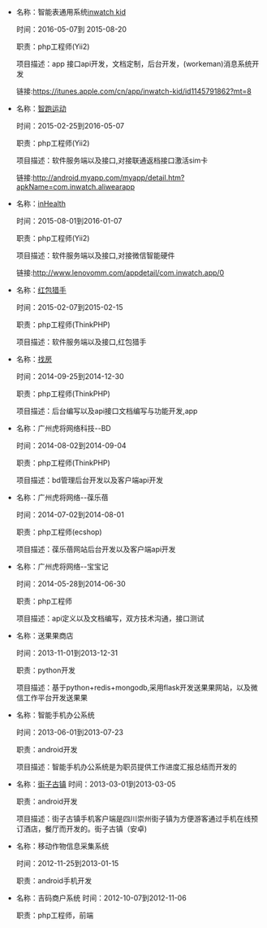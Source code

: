 *   名称：智能表通用系统[inwatch kid](https://itunes.apple.com/cn/app/inwatch-kid/id1145791862?mt=8)

    时间：2016-05-07到 2015-08-20

    职责：php工程师(Yii2)

    项目描述：app 接口api开发，文档定制，后台开发，(workeman)消息系统开发

    链接:https://itunes.apple.com/cn/app/inwatch-kid/id1145791862?mt=8

*   名称：[智跑运动](http://android.myapp.com/myapp/detail.htm?apkName=com.inwatch.aliwearapp)

    时间：2015-02-25到2016-05-07

    职责：php工程师(Yii2)

    项目描述：软件服务端以及接口,对接联通返档接口激活sim卡

    链接:http://android.myapp.com/myapp/detail.htm?apkName=com.inwatch.aliwearapp

*   名称：[inHealth](http://www.lenovomm.com/appdetail/com.inwatch.app/0)

    时间：2015-08-01到2016-01-07

    职责：php工程师(Yii2)

    项目描述：软件服务端以及接口,对接微信智能硬件

    链接:http://www.lenovomm.com/appdetail/com.inwatch.app/0

*   名称：[红包猎手](http://shouji.baidu.com/soft/item?docid=7925036&from=as&f=search_app_%E7%BA%A2%E5%8C%85%E7%8C%8E%E6%89%8B%40list_1_image%401%40header_app_input)

    时间：2015-02-07到2015-02-15

    职责：php工程师(ThinkPHP)

    项目描述：软件服务端以及接口,红包猎手

*   名称：[找房](http://zhushou.360.cn/detail/index/soft_id/2569898?recrefer=SE_D_%E6%89%BE%E6%88%BF)

    时间：2014-09-25到2014-12-30

    职责：php工程师(ThinkPHP)

    项目描述：后台编写以及api接口文档编写与功能开发,app


*   名称：广州虎将网络科技--BD

    时间：2014-08-02到2014-09-04

    职责：php工程师(ThinkPHP)

    项目描述：bd管理后台开发以及客户端api开发

*   名称：广州虎将网络--葆乐蓓

    时间：2014-07-02到2014-08-01

    职责：php工程师(ecshop)

    项目描述：葆乐蓓网站后台开发以及客户端api开发

*   名称：广州虎将网络--宝宝记

    时间：2014-05-28到2014-06-30

    职责：php工程师

    项目描述：api定义以及文档编写，双方技术沟通，接口测试

*   名称：送果果商店

    时间：2013-11-01到2013-12-31

    职责：python开发

    项目描述：基于python+redis+mongodb,采用flask开发送果果网站，以及微信工作平台开发送果果

*   名称：智能手机办公系统

    时间：2013-06-01到2013-07-23

    职责：android开发

    项目描述：智能手机办公系统是为职员提供工作进度汇报总结而开发的

*   名称：[街子古镇](http://www.cdjzgz.com/AncientTown.apk)
    时间：2013-03-01到2013-03-05

    职责：android开发

    项目描述：街子古镇手机客户端是四川崇州街子镇为方便游客通过手机在线预订酒店，餐厅而开发的。街子古镇（安卓)

*   名称：移动作物信息采集系统

    时间：2012-11-25到2013-01-15

    职责：android手机开发

*   名称：吉码商户系统
    时间：2012-10-07到2012-11-06

    职责：php工程师，前端


